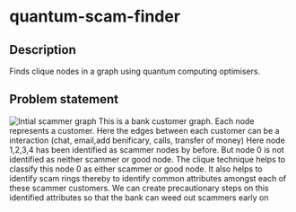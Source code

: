 # quantum-scam-finder

## Description
Finds clique nodes in a graph using quantum computing optimisers.


## Problem statement
![Intial scammer graph](attachment:images/quantum-scam-finder.jpeg)
This is a bank customer graph. Each node represents a customer.
Here the edges between each customer can be a interaction (chat, email,add benificary, calls, transfer of money)
Here node 1,2,3,4 has been identified as scammer nodes by before. But node 0 is not identified as neither scammer or good node.
The clique technique helps to classify this node 0 as either scammer or good node. It also helps to identify scam rings thereby to identify common attributes amongst each of these scammer customers. We can create precautionary steps on this identified attributes so that the bank can weed out scammers early on